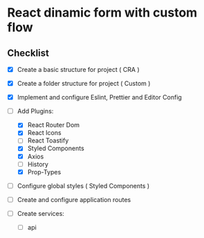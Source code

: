 # React dinamic form with custom flow 

## Checklist

- [x] Create a basic structure for project ( CRA )
- [x] Create a folder structure for project ( Custom )
- [x] Implement and configure Eslint, Prettier and Editor Config 
- [ ] Add Plugins: 
  - [x] React Router Dom
  - [x] React Icons
  - [ ] React Toastify
  - [x] Styled Components
  - [x] Axios
  - [ ] History
  - [x] Prop-Types
  
- [ ] Configure global styles ( Styled Components )
- [ ] Create and configure application routes
- [ ] Create services:

  - [ ] api
